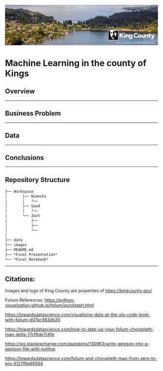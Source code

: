 ![img](./images/SplashHeader.jpg)
# Machine Learning in the county of Kings

## Overview
---
## Business Problem
---
## Data
---
## Conclusions
---
## Repository Structure
```
├── Workspace  
│       ├── Nimeshi
│       │   └── 
│       ├── Saad
│       │   └── 
│       └── Zach
│           ├── 
│           ├── 
│           └── 
│
├── data
├── images
├── README.md
├── *Final Presentation*
└── *Final Notebook*
```
---
## Citations:
Images and logo of King County are properties of https://kingcounty.gov/

Folium References:
https://python-visualization.github.io/folium/quickstart.html

https://towardsdatascience.com/visualizing-data-at-the-zip-code-level-with-folium-d07ac983db20

https://towardsdatascience.com/how-to-step-up-your-folium-choropleth-map-skills-17cf6de7c6fe

https://gis.stackexchange.com/questions/130963/write-geojson-into-a-geojson-file-with-python

https://towardsdatascience.com/folium-and-choropleth-map-from-zero-to-pro-6127f9e68564
